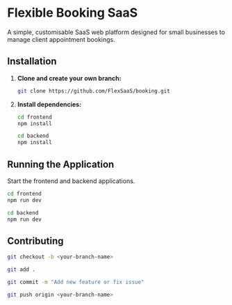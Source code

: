 # Flexible Booking SaaS

A simple, customisable SaaS web platform designed for small businesses to manage client appointment bookings.

## Installation

1. **Clone and create your own branch:**

   ```bash
   git clone https://github.com/FlexSaaS/booking.git
   ```

2. **Install dependencies:**

   ```bash
   cd frontend
   npm install
   ```

   ```bash
   cd backend
   npm install
   ```

## Running the Application

Start the frontend and backend applications.

```bash
cd frontend
npm run dev
```

```bash
cd backend
npm run dev
```

## Contributing

```bash
git checkout -b <your-branch-name>

git add .

git commit -m "Add new feature or fix issue"

git push origin <your-branch-name>
```
